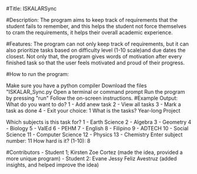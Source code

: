 #Title: ISKALARSync

#Description: The program aims to keep track of requirements that the student fails to remember, and this helps the student not force themselves to cram the requirements, it helps their overall academic experience.

#Features: The program can not only keep track of requirements, but it can also prioritize tasks based on difficulty level (1-10 scale)and due dates the closest. Not only that, the program gives words of motivation after every finished task so that the user feels motivated and proud of their progress.

#How to run the program:

Make sure you have a python compiler
Download the files "ISKALAR_Sync.py
Open a terminal or command prompt
Run the program by pressing "run"
Follow the on-screen instructions.
#Example Output: What do you want to do? 1 - Add anew task 2 - View all tasks 3 - Mark a task as done 4 - Exit your choice: 1 What is the tasks? Year-long Project

Which subjects is this task for? 1 - Earth Science 2 - Algebra 3 - Geometry 4 - Biology 5 - ValEd 6 - PEHM 7 - English 8 - Filipino 9 - ADTECH 10 - Social Science 11 - Computer Science 12 - Physics 13 - Chemistry Enter subject number: 11 How hard is it? (1-10): 8

#Contributors - Student 1; Kirsten Zoe Cortez (made the idea, provided a more unique program) - Student 2: Evane Jessy Feliz Avestruz (added insights, and helped improve the idea)
